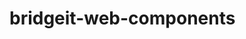 bridgeit-web-components
============


[<bridgeit-locations>](http://bridgeit.github.io/bridgeit-web-components/bridgeit-locations)

